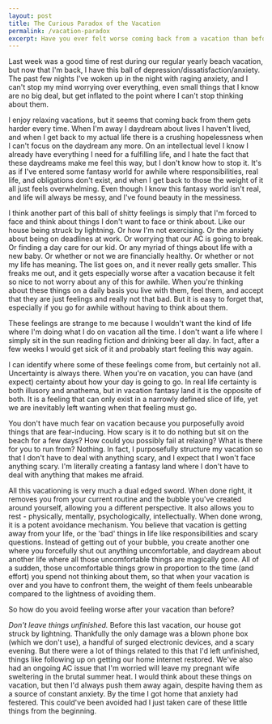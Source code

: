 ```yaml
---
layout: post
title: The Curious Paradox of the Vacation
permalink: /vacation-paradox
excerpt: Have you ever felt worse coming back from a vacation than before you left? I have, and it sucks. After a recent vacation left me feeling this way I had to think about why that is. For me, vacation is a powerful procrastination tool, not only for avoiding work, but avoiding whatever it is in my life that I'd rather not face. The longer and more forcefully I avoid uncomfortable things, the harder they are to face. Turns out that vacationing is a very forceful way to avoid everything that makes me uncomfortable.
---
```

Last week was a good time of rest during our regular yearly beach vacation, but now that I'm back, I have this ball of depression/dissatisfaction/anxiety. The past few nights I've woken up in the night with raging anxiety, and I can't stop my mind worrying over everything, even small things that I know are no big deal, but get inflated to the point where I can't stop thinking about them. 

I enjoy relaxing vacations, but it seems that coming back from them gets harder every time. When I'm away I daydream about lives I haven't lived, and when I get back to my actual life there is a crushing hopelessness when I can't focus on the daydream any more. On an intellectual level I know I already have everything I need for a fulfilling life, and I hate the fact that these daydreams make me feel this way, but I don't know how to stop it. It's as if I've entered some fantasy world for awhile where responsibilities, real life, and obligations don't exist, and when I get back to those the weight of it all just feels overwhelming. Even though I know this fantasy world isn't real, and life will always be messy, and I've found beauty in the messiness.

I think another part of this ball of shitty feelings is simply that I'm forced to face and think about things I don't want to face or think about. Like our house being struck by lightning. Or how I'm not exercising. Or the anxiety about being on deadlines at work. Or worrying that our AC is going to break. Or finding a day care for our kid. Or any myriad of things about life with a new baby. Or whether or not we are financially healthy. Or whether or not my life has meaning. The list goes on, and it never really gets smaller. This freaks me out, and it gets especially worse after a vacation because it felt so nice to not worry about any of this for awhile. When you're thinking about these things on a daily basis you live with them, feel them, and accept that they are just feelings and really not that bad. But it is easy to forget that, especially if you go for awhile without having to think about them.

These feelings are strange to me because I wouldn't want the kind of life where I'm doing what I do on vacation all the time. I don't want a life where I simply sit in the sun reading fiction and drinking beer all day. In fact, after a few weeks I would get sick of it and probably start feeling this way again. 

I can identify where some of these feelings come from, but certainly not all. Uncertainty is always there. When you're on vacation, you can have (and expect) certainty about how your day is going to go. In real life certainty is both illusory and anathema, but in vacation fantasy land it is the opposite of both. It is a feeling that can only exist in a narrowly defined slice of life, yet we are inevitably left wanting when that feeling must go.

You don't have much fear on vacation because you purposefully avoid things that are fear-inducing. How scary is it to do nothing but sit on the beach for a few days? How could you possibly fail at relaxing? What is there for you to run from? Nothing. In fact, I purposefully structure my vacation so that I don't have to deal with anything scary, and I expect that I won't face anything scary. I'm literally creating a fantasy land where I don't have to deal with anything that makes me afraid.

All this vacationing is very much a dual edged sword. When done right, it removes you from your current routine and the bubble you've created around yourself, allowing you a different perspective. It also allows you to rest - physically, mentally, psychologically, intellectually. When done wrong, it is a potent avoidance mechanism. You believe that vacation is getting away from your life, or the 'bad' things in life like responsibilities and scary questions. Instead of getting out of your bubble, you create another one where you forcefully shut out anything uncomfortable, and daydream about another life where all those uncomfortable things are magically gone. All of a sudden, those uncomfortable things grow in proportion to the time (and effort) you spend not thinking about them, so that when your vacation is over and you have to confront them, the weight of them feels unbearable compared to the lightness of avoiding them.

So how do you avoid feeling worse after your vacation than before?

*Don't leave things unfinished.* Before this last vacation, our house got struck by lightning. Thankfully the only damage was a blown phone box (which we don't use), a handful of surged electronic devices, and a scary evening. But there were a lot of things related to this that I'd left unfinished, things like following up on getting our home internet restored. We've also had an ongoing AC issue that I'm worried will leave my pregnant wife sweltering in the brutal summer heat. I would think about these things on vacation, but then I'd always push them away again, despite having them as a source of constant anxiety. By the time I got home that anxiety had festered. This could've been avoided had I just taken care of these little things from the beginning.
